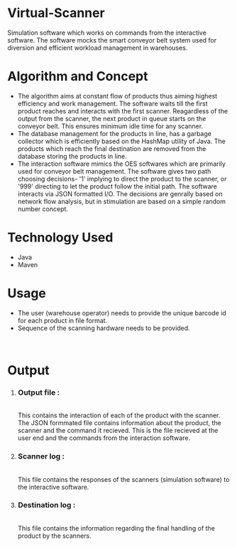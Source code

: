 # Virtual-Scanner

Simulation software which works on commands from the interactive software. The software mocks the smart conveyor belt system used for diversion and efficient workload management in warehouses.

<h1>Algorithm and Concept</h1>
<ul>
  <li>
    The algorithm aims at constant flow of products thus aiming highest efficiency and work management. The software waits till the first product reaches and interacts with the first scanner. Reagardless of the output from the scanner, the next product in queue starts on the conveyor belt. This ensures minimum idle time for any scanner. 
  </li>
  <li>
    The database management for the products in line, has a garbage collector which is efficiently based on the HashMap utility of Java. The products which reach the final destination are removed from the database storing the products in line.
  </li>
  <li>
    The interaction software mimics the OES softwares which are primarily used for conveyor belt management. The software gives two path choosing decisions- '1' implying to direct the product to the scanner, or '999' directing to let the product follow the initial path.
    The software interacts via JSON formatted I/O. 
    The decisions are genrally based on network flow analysis, but in stimulation are based on a simple random number concept.
  </li>
  </ul>
  
  <h1>Technology Used</h1>
  <ul>
  <li>Java</li>
  <li>Maven</li>
  </ul>
    
<h1>Usage</h1>
<ul>
  <li>The user (warehouse operator) needs to provide the unique barcode id for each product in file format. </li>
  <li>Sequence of the scanning hardware needs to be provided. </li>
  </ul>
 
 <br>
 <h1>Output</h1>
 <ol>
  <li><h3>Output file : </h3>
    <br>
    This contains the interaction of each of the product with the scanner. The JSON formmated file contains information about the product, the scanner and the command it recieved. This is the file recieved at the user end and the commands from the interaction software.
  </li>
  <li><h3> Scanner log : </h3>
    <br>
    This file contains the responses of the scanners (simulation software) to the interactive software.
  </li>
  <li><h3> Destination log : </h3>
    <br>
    This file contains the information regarding the final handling of the product by the scanners. 
  </li>
 </ol>

 
 
      
